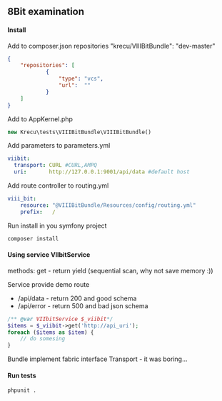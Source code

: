## 8Bit examination

#### Install

Add to composer.json repositories "krecu/VIIIBitBundle": "dev-master"
```json
{
    "repositories": [
            {
                "type": "vcs",
                "url":  ""
            }
    ]
}
```

Add to AppKernel.php
```php
new Krecu\tests\VIIIBitBundle\VIIIBitBundle()
```

Add parameters to parameters.yml
```yml
viibit:
  transport: CURL #CURL,AMPQ
  uri:       http://127.0.0.1:9001/api/data #default host
```

Add route controller to routing.yml
```yml
viii_bit:
    resource: "@VIIIBitBundle/Resources/config/routing.yml"
    prefix:   /
```

Run install in you symfony project

```bash
composer install
```

#### Using service VIIbitService

methods:
    get - return yield (sequential scan, why not save memory :))

Service provide demo route
- /api/data - return 200 and good schema
- /api/error - return 500 and bad json schema

```php
/** @var VIIbitService $_viibit*/
$items = $_viibit->get('http://api_uri');
foreach ($items as $item) {
    // do somesing
}

```

Bundle implement fabric interface Transport - it was boring...

#### Run tests

```bash
phpunit .
```
